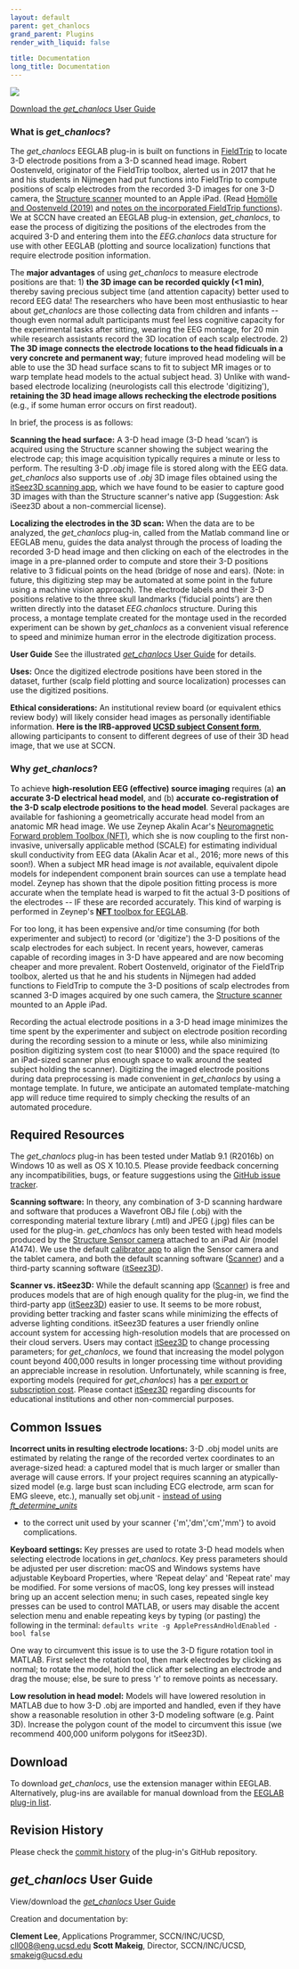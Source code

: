 ```yaml
---
layout: default
parent: get_chanlocs
grand_parent: Plugins
render_with_liquid: false

title: Documentation
long_title: Documentation
---
```

![](Get_chanlocs.jpg)

[Download the *get_chanlocs* User Guide](https://sccn.ucsd.edu/eeglab/download/Get_chanlocs_userguide.pdf)

### What is *get_chanlocs*?

The *get_chanlocs* EEGLAB plug-in is built on functions in
[FieldTrip](http://www.fieldtriptoolbox.org/) to locate 3-D electrode
positions from a 3-D scanned head image. Robert Oostenveld, originator
of the FieldTrip toolbox, alerted us in 2017 that he and his students in
Nijmegen had put functions into FieldTrip to compute positions of scalp
electrodes from the recorded 3-D images for one 3-D camera, the
[Structure scanner](https://structure.io/) mounted to an Apple iPad.
(Read [Homölle and Oostenveld
(2019)](https://doi.org/10.1016/j.jneumeth.2019.108378) and [notes on
the incorporated FieldTrip
functions](http://www.fieldtriptoolbox.org/tutorial/electrode/)). We at
SCCN have created an EEGLAB plug-in extension, *get_chanlocs*, to ease
the process of digitizing the positions of the electrodes from the
acquired 3-D and entering them into the *EEG.chanlocs* data structure
for use with other EEGLAB (plotting and source localization) functions
that require electrode position information.

The <b>major advantages</b> of using <em>get_chanlocs</em> to measure
electrode positions are that: 1) <b>the 3D image can be recorded quickly
(\<1 min)</b>, thereby saving precious subject time (and attention
capacity) better used to record EEG data! The researchers who have been
most enthusiastic to hear about <em>get_chanlocs</em> are those
collecting data from children and infants -- though even normal adult
participants must feel less cognitive capacity for the experimental
tasks after sitting, wearing the EEG montage, for 20 min while research
assistants record the 3D location of each scalp electrode. 2) <b>The 3D
image connects the electrode locations to the head fidicuals in a very
concrete and permanent way</b>; future improved head modeling will be
able to use the 3D head surface scans to fit to subject MR images or to
warp template head models to the actual subject head. 3) Unlike with
wand-based electrode localizing (neurologists call this electrode
'digitizing'), <b>retaining the 3D head image allows rechecking the
electrode positions</b> (e.g., if some human error occurs on first
readout).

In brief, the process is as follows:

<b>Scanning the head surface:</B> A 3-D head image (3-D head ‘scan’) is
acquired using the Structure scanner showing the subject wearing the
electrode cap; this image acquisition typically requires a minute or
less to perform. The resulting 3-D *.obj* image file is stored along
with the EEG data. *get_chanlocs* also supports use of *.obj* 3D image
files obtained using the [itSeez3D scanning app](https://itseez3d.com/),
which we have found to be easier to capture good 3D images with than the
Structure scanner's native app (Suggestion: Ask iSeez3D about a
non-commercial license).

<B>Localizing the electrodes in the 3D scan:</B> When the data are to be
analyzed, the *get_chanlocs* plug-in, called from the Matlab command
line or EEGLAB menu, guides the data analyst through the process of
loading the recorded 3-D head image and then clicking on each of the
electrodes in the image in a pre-planned order to compute and store
their 3-D positions relative to 3 fidicual points on the head (bridge of
nose and ears). (Note: in future, this digitizing step may be automated
at some point in the future using a machine vision approach). The
electrode labels and their 3-D positions relative to the three skull
landmarks (‘fiducial points’) are then written directly into the dataset
*EEG.chanlocs* structure. During this process, a montage template
created for the montage used in the recorded experiment can be shown by
*get_chanlocs* as a convenient visual reference to speed and minimize
human error in the electrode digitization process.

<B>User Guide</B> See the illustrated [*get_chanlocs* User
Guide](https://sccn.ucsd.edu/mediawiki/images/5/5f/Get_chanlocs_userguide.pdf) for details.

<B>Uses:</B> Once the digitized electrode positions have been stored in
the dataset, further (scalp field plotting and source localization)
processes can use the digitized positions.

<b>Ethical considerations:</B> An institutional review board (or
equivalent ethics review body) will likely consider head images as
personally identifiable information. <b>Here is the IRB-approved [UCSD
subject Consent
form](/Media:Get_chanlocs_sampleConsent.pdf "wikilink")</B>, allowing
participants to consent to different degrees of use of their 3D head
image, that we use at SCCN.

### Why *get_chanlocs*?

To achieve <b>high-resolution EEG (effective) source imaging</b>
requires (a) <b>an accurate 3-D electrical head model</b>, and (b)
<b>accurate co-registration of the 3-D scalp electrode positions to the
head model</b>. Several packages are available for fashioning a
geometrically accurate head model from an anatomic MR head image. We use
Zeynep Akalin Acar's [Neuromagnetic Forward problem Toolbox
(NFT)](https://sccn.ucsd.edu/wiki/NFT), which she is now coupling to the
first non-invasive, universally applicable method (SCALE) for estimating
individual skull conductivity from EEG data (Akalin Acar et al., 2016;
more news of this soon!). When a subject MR head image is *not*
available, equivalent dipole models for independent component brain
sources can use a template head model. Zeynep has shown that the dipole
position fitting process is more accurate when the template head is
warped to fit the actual 3-D positions of the electrodes -- IF these are
recorded accurately. This kind of warping is performed in Zeynep's
[**NFT** toolbox for EEGLAB](https://sccn.ucsd.edu/wiki/NFT).

For too long, it has been expensive and/or time consuming (for both
experimenter and subject) to record (or 'digitize') the 3-D positions of
the scalp electrodes for each subject. In recent years, however, cameras
capable of recording images in 3-D have appeared and are now becoming
cheaper and more prevalent. Robert Oostenveld, originator of the
FieldTrip toolbox, alerted us that he and his students in Nijmegen had
added functions to FieldTrip to compute the 3-D positions of scalp
electrodes from scanned 3-D images acquired by one such camera, the
[Structure scanner](https://store.structure.io/store) mounted to an
Apple iPad.

Recording the actual electrode positions in a 3-D head image minimizes
the time spent by the experimenter and subject on electrode position
recording during the recording session to a minute or less, while also
minimizing position digitizing system cost (to near $1000) and the space
required (to an iPad-sized scanner plus enough space to walk around the
seated subject holding the scanner). Digitizing the imaged electrode
positions during data preprocessing is made convenient in *get_chanlocs*
by using a montage template. In future, we anticipate an automated
template-matching app will reduce time required to simply checking the
results of an automated procedure.

Required Resources
------------------

The *get_chanlocs* plug-in has been tested under Matlab 9.1 (R2016b) on
Windows 10 as well as OS X 10.10.5. Please provide feedback concerning
any incompatibilities, bugs, or feature suggestions using the [GitHub
issue tracker](https://github.com/cll008/get_chanlocs/issues/).

<b>Scanning software:</B> In theory, any combination of 3-D scanning
hardware and software that produces a Wavefront OBJ file (.obj) with the
corresponding material texture library (.mtl) and JPEG (.jpg) files can
be used for the plug-in. *get_chanlocs* has only been tested with head
models produced by the [Structure Sensor
camera](https://store.structure.io/store) attached to an iPad Air (model
A1474). We use the default [calibrator
app](https://itunes.apple.com/us/app/structure-sensor-calibrator/id914275485?mt=8)
to align the Sensor camera and the tablet camera, and both the default
scanning software
([Scanner](https://itunes.apple.com/us/app/scanner-structure-sensor-sample/id891169722?mt=8))
and a third-party scanning software ([itSeez3D](https://itseez3d.com/)).

<b>Scanner vs. itSeez3D:</B> While the default scanning app
([Scanner](https://itunes.apple.com/us/app/scanner-structure-sensor-sample/id891169722?mt=8))
is free and produces models that are of high enough quality for the
plug-in, we find the third-party app ([itSeez3D](https://itseez3d.com/))
easier to use. It seems to be more robust, providing better tracking and
faster scans while minimizing the effects of adverse lighting
conditions. itSeez3D features a user friendly online account system for
accessing high-resolution models that are processed on their cloud
servers. Users may contact [itSeez3D](mailto:support@itseez3d.com) to
change processing parameters; for *get_chanlocs*, we found that
increasing the model polygon count beyond 400,000 results in longer
processing time without providing an appreciable increase in resolution.
Unfortunately, while scanning is free, exporting models (required for
*get_chanlocs*) has a [per export or subscription
cost](https://itseez3d.com/pricing.html). Please contact
[itSeez3D](mailto:support@itseez3d.com) regarding discounts for
educational institutions and other non-commercial purposes.

Common Issues
-------------

<b>Incorrect units in resulting electrode locations:</b> 3-D .obj model
units are estimated by relating the range of the recorded vertex
coordinates to an average-sized head: a captured model that is much
larger or smaller than average will cause errors. If your project
requires scanning an atypically-sized model (e.g. large bust scan
including ECG electrode, arm scan for EMG sleeve, etc.), manually set
obj.unit - [instead of using
*ft_determine_units*](https://github.com/cll008/get_chanlocs/blob/master/private/ft_convert_units.m#L86)
- to the correct unit used by your scanner {'m','dm','cm','mm'} to avoid
complications.

<b>Keyboard settings:</b> Key presses are used to rotate 3-D head models
when selecting electrode locations in *get_chanlocs*. Key press
parameters should be adjusted per user discretion: macOS and Windows
systems have adjustable Keyboard Properties, where 'Repeat delay' and
'Repeat rate' may be modified. For some versions of macOS, long key
presses will instead bring up an accent selection menu; in such cases,
repeated single key presses can be used to control MATLAB, or users may
disable the accent selection menu and enable repeating keys by typing
(or pasting) the following in the terminal:
`defaults write -g ApplePressAndHoldEnabled -bool false`

One way to circumvent this issue is to use the 3-D figure rotation tool
in MATLAB. First select the rotation tool, then mark electrodes by
clicking as normal; to rotate the model, hold the click after selecting
an electrode and drag the mouse; else, be sure to press 'r' to remove
points as necessary.

<b>Low resolution in head model:</b> Models will have lowered resolution
in MATLAB due to how 3-D .obj are imported and handled, even if they
have show a reasonable resolution in other 3-D modeling software (e.g.
Paint 3D). Increase the polygon count of the model to circumvent this
issue (we recommend 400,000 uniform polygons for itSeez3D).

Download
--------

To download *get_chanlocs*, use the extension manager within EEGLAB.
Alternatively, plug-ins are available for manual download from the
[EEGLAB plug-in
list](https://sccn.ucsd.edu/eeglab/plugin_uploader/plugin_list_all.php).

Revision History
----------------

Please check the [commit
history](https://github.com/cll008/get_chanlocs/commits/master) of the
plug-in's GitHub repository.

*get_chanlocs* User Guide
-------------------------

View/download the [*get_chanlocs* User
Guide](https://sccn.ucsd.edu/eeglab/download/Get_chanlocs_userguide.pdf)

<div align=left>

Creation and documentation by:

**Clement Lee**, Applications Programmer, SCCN/INC/UCSD,
<cll008@eng.ucsd.edu>
**Scott Makeig**, Director, SCCN/INC/UCSD, <smakeig@ucsd.edu>

</div>

